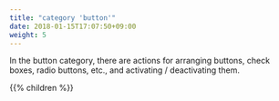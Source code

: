 ```yaml
---
title: "category 'button'"
date: 2018-01-15T17:07:50+09:00
weight: 5
---
```


In the button category, there are actions for arranging buttons, check boxes, radio buttons, etc., and activating / deactivating them.

{{% children  %}}
